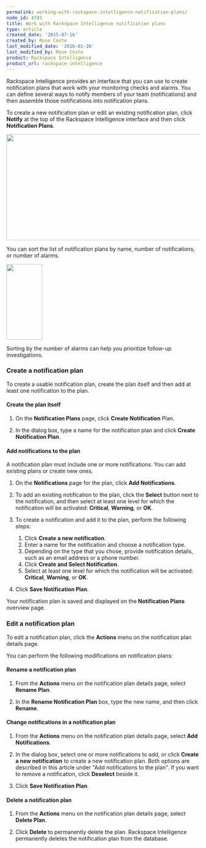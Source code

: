 ```yaml
---
permalink: working-with-rackspace-intelligence-notification-plans/
node_id: 4745
title: Work with Rackspace Intelligence notification plans
type: article
created_date: '2015-07-16'
created_by: Rose Coste
last_modified_date: '2016-01-26'
last_modified_by: Rose Coste
product: Rackspace Intelligence
product_url: rackspace-intelligence
---
```


Rackspace Intelligence provides an interface that you can use to create
notification plans that work with your monitoring checks and alarms. You
can define several ways to notify members of your team (notifications)
and then assemble those notifications into notification plans.

To create a new notification plan or edit an
existing notification plan, click **Notify** at
the top of the Rackspace Intelligence interface and then click
**Notification Plans**.

<img src="{% asset_path rackspace-intelligence/working-with-rackspace-intelligence-notification-plans/4745.1a_0.png %}" width="704" height="276" />

You can sort the list of notification plans by name, number of
notifications, or number of alarms.

<img src="{% asset_path rackspace-intelligence/working-with-rackspace-intelligence-notification-plans/4745.2_0.png %}" width="93" height="197" />

Sorting by the number of alarms can help you prioritize follow-up
investigations.

### Create a notification plan

To create a usable notification plan,
create the plan itself and then add at least one notification to the plan.

#### Create the plan itself

1. On the **Notification Plans** page, click **Create
   Notification** Plan.

2. In the dialog box, type a name for the notification plan and
   click **Create Notification Plan**.

#### Add notifications to the plan

A notification plan must include one or
more notifications. You can add existing plans or create new ones.

1. On the **Notifications** page for the plan, click **Add
   Notifications**.

2. To add an existing notification to the plan, click the **Select** button next to
   the notification, and then select at least one level for which the
   notification will be activated: **Critical**, **Warning**, or **OK**.

3. To create a notification and add it to the plan, perform the following steps:

    1. Click **Create a new notification**.
    2. Enter a name for the notification and choose a
       notification type.
    3. Depending on the type that you chose, provide notification
       details, such as an email address or a phone number.
    4. Click **Create and Select Notification**.
    5. Select at least one level for which the notification will be
       activated: **Critical**, **Warning**, or **OK**.

4. Click **Save Notification Plan**.

Your notification plan is saved and displayed on the **Notification
Plans** overview page.

### Edit a notification plan

To edit a notification plan, click the **Actions** menu on the
notification plan details page.

You can perform the following modifications on notification plans:

#### Rename a notification plan

1. From the **Actions** menu on the notification plan details page,
   select **Rename Plan**.

2. In the **Rename Notification Plan** box, type the new name, and then
   click **Rename**.

#### Change notifications in a notification plan

1. From the **Actions** menu on the notification plan details page,
   select **Add Notifications**.

2. In the dialog box, select one or more notifications to add, or
   click **Create a new notification** to create a new notification
   plan. Both options are described in this article under "Add notifications to the plan".
   If you want to remove a
   notification, click **Deselect** beside it.

3. Click **Save Notification Plan**.

#### Delete a notification plan

1. From the **Actions** menu on the notification plan details page,
   select **Delete Plan**.

2. Click **Delete** to permanently delete the plan.
   Rackspace Intelligence permanently deletes the notification plan
   from the database.
